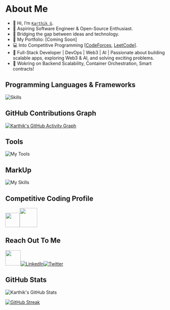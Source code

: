# About Me  
- 👋 Hi, I’m [`Karthik G`](https://github.com/adofm).  
- 👾 Aspiring Software Engineer & Open-Source Enthusiast.  
- 🎯 Bridging the gap between ideas and technology.
- 👀 My Portfolio: [Coming Soon]  
- 💻 Into Competitive Programming [[CodeForces](https://codeforces.com/profile/adofm), [LeetCode](https://leetcode.com/adofm)].  
- 🎼 Full-Stack Developer | DevOps | Web3 | AI | Passionate about building scalable apps, exploring Web3 & AI, and solving exciting problems.
- 🧠 Wokring on Backend Scalability, Container Orchestration, Smart contracts!  

## Programming Languages & Frameworks  
![Skills](https://skillicons.dev/icons?i=c,cpp,py,java,js,html,css,react,next,mysql,postgres,tailwind,express,nodejs,nginx,materialui,regex,bash,solidity,go,typescript,aws,pytorch)  

## GitHub Contributions Graph  
[![Karthik's GitHub Activity Graph](https://github-readme-activity-graph.vercel.app/graph?username=adofm&theme=github-dark)](https://github.com/adofm)  

## Tools  
![My Tools](https://skillicons.dev/icons?i=git,github,gitlab,linux,arduino,bootstrap,firebase,visualstudio,vscode,replit,postman,aws,raspberrypi,windows,apple,npm,redis,stackoverflow,githubactions,discord)  

## MarkUp  
![My Skills](https://skillicons.dev/icons?i=md,html)  

## Competitive Coding Profile  
<a href="https://leetcode.com/adofm"><img height="45" width="45" src="https://upload.wikimedia.org/wikipedia/commons/1/19/LeetCode_logo_black.png"></a><a href="https://codeforces.com/profile/adofm"><img src="https://play-lh.googleusercontent.com/zaldniLc2XTBhNlCDR4hcD5bcRYHZ56_lO0yA2Qu-cADShy1_HDWrICSvv0EPTX79WY" style="height: 60px; width: 55px;"></a>  

## Reach Out To Me  
<a href="mailto:karthik.maniam008@gmail.com"><img height="48" width="48" src="https://i.ibb.co/vD0fmh5/iconizer-icons8-gmail.png"></a><a href="https://www.linkedin.com/in/adofm/">![LinkedIn](https://skillicons.dev/icons?i=linkedin)</a><a href="https://twitter.com/adofm9">![Twitter](https://skillicons.dev/icons?i=twitter)</a>  

## GitHub Stats  
<!-- CUSTOM GITHUB README STATS HOSTED ON VERCEL -->  
![Karthik's GitHub Stats](https://github-readme-stats.vercel.app/api?username=adofm&show_icons=true&theme=dark&hide_border=false)  

<!-- CUSTOM GITHUB STREAK STATS HOSTED ON VERCEL -->  
[![GitHub Streak](https://github-readme-streak-stats.herokuapp.com?user=adofm&theme=dark)](https://git.io/streak-stats)  
